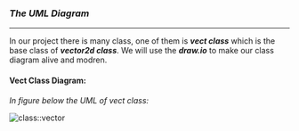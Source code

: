 ### ___The UML Diagram___
---
In our project there is many class, one of them is ___vect class___ which is the base class of ___vector2d class___. We will use the ___draw.io___ to make our class diagram alive and modren.

#### Vect Class Diagram:
_In figure below the UML of vect class:_

![class::vector](../imag/vect_uml.png)

